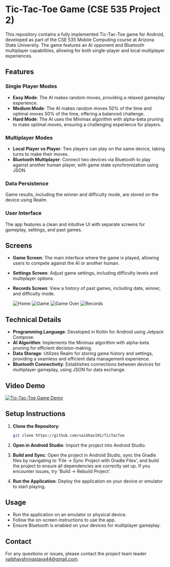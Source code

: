# Tic-Tac-Toe Game (CSE 535 Project 2)

This repository contains a fully implemented Tic-Tac-Toe game for Android, developed as part of the CSE 535 Mobile Computing course at Arizona State University. The game features an AI opponent and Bluetooth multiplayer capabilities, allowing for both single-player and local multiplayer experiences.

## Features

### Single Player Modes
- **Easy Mode**: The AI makes random moves, providing a relaxed gameplay experience.
- **Medium Mode**: The AI makes random moves 50% of the time and optimal moves 50% of the time, offering a balanced challenge.
- **Hard Mode**: The AI uses the Minimax algorithm with alpha-beta pruning to make optimal moves, ensuring a challenging experience for players.

### Multiplayer Modes
- **Local Player vs Player**: Two players can play on the same device, taking turns to make their moves.
- **Bluetooth Multiplayer**: Connect two devices via Bluetooth to play against another human player, with game state synchronization using JSON.

### Data Persistence
Game results, including the winner and difficulty mode, are stored on the device using Realm.

### User Interface
The app features a clean and intuitive UI with separate screens for gameplay, settings, and past games.

## Screens

- **Game Screen**: The main interface where the game is played, allowing users to compete against the AI or another human.
- **Settings Screen**: Adjust game settings, including difficulty levels and multiplayer options.
- **Records Screen**: View a history of past games, including date, winner, and difficulty mode.
  
  ![Home](assets/tictactoe-home.png)
  ![Game](assets/tictactoe-gameScreen.png)
  ![Game Over](assets/tictactoe-gameEndScreen.png)
  ![Records](assets/tictactoe-recordsScreen.png)

## Technical Details

- **Programming Language**: Developed in Kotlin for Android using Jetpack Compose.
- **AI Algorithm**: Implements the Minimax algorithm with alpha-beta pruning for efficient decision-making.
- **Data Storage**: Utilizes Realm for storing game history and settings, providing a seamless and efficient data management experience.
- **Bluetooth Connectivity**: Establishes connections between devices for multiplayer gameplay, using JSON for data exchange.

## Video Demo

[![Tic-Tac-Toe Game Demo](https://img.youtube.com/vi/c9tyV2-YV-M/0.jpg)](https://www.youtube.com/watch?v=c9tyV2-YV-M)

## Setup Instructions

1. **Clone the Repository**:
    ```sh
    git clone https://github.com/vaibhav191/TicTacToe
    ```

2. **Open in Android Studio**: Import the project into Android Studio.

3. **Build and Sync**: Open the project in Android Studio, sync the Gradle files by navigating to 'File -> Sync Project with Gradle Files', and build the project to ensure all dependencies are correctly set up. If you encounter issues, try 'Build -> Rebuild Project'.

4. **Run the Application**: Deploy the application on your device or emulator to start playing.

## Usage

- Run the application on an emulator or physical device.
- Follow the on-screen instructions to use the app.
- Ensure Bluetooth is enabled on your devices for multiplayer gameplay.

## Contact

For any questions or issues, please contact the project team leader [vaibhavshrivastava44@gmail.com](mailto:vaibhavshrivastava44@gmail.com).
